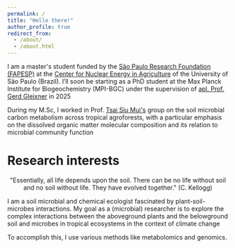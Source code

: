 ```yaml
---
permalink: /
title: "Hello there!"
author_profile: true
redirect_from: 
  - /about/
  - /about.html
---
```


I am a master's student funded by the [São Paulo Research Foundation (FAPESP)](https://fapesp.br/en) at the [Center for Nuclear Energy in Agriculture](http://www.cena.usp.br/) of the University of São Paulo (Brazil). I’ll soon be starting as a PhD student at the Max Planck Institute for Biogeochemistry (MPI-BGC) under the supervision of [apl. Prof. Gerd Gleixner](https://www.bgc-jena.mpg.de/en-gerd-gleixner.html) in 2025

During my M.Sc, I worked in Prof. [Tsai Siu Mui's](https://bv.fapesp.br/en/pesquisador/216/tsai-siu-mui) group on the soil microbial carbon metabolism across tropical agroforests, with a particular emphasis on the dissolved organic matter molecular composition and its relation to microbial community function


Research interests
======
<p style="text-align: center;">"Essentially, all life depends upon the soil. There can be no life without soil and no soil without life. They have evolved together." 
  (C. Kellogg)</p>

I am a soil microbial and chemical ecologist fascinated by plant-soil-microbes interactions. My goal as a (microbial) researcher is to explore the complex interactions between the aboveground plants and the belowground soil and microbes in tropical ecosystems in the context of climate change

To accomplish this, I use various methods like metabolomics and genomics.


